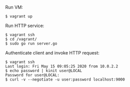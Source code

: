 Run VM:
```
$ vagrant up
```

Run HTTP service:
```
$ vagrant ssh
$ cd /vagrant/
$ sudo go run server.go
```

Authenticate client and invoke HTTP request:
```
$ vagrant ssh
Last login: Fri May 15 09:05:25 2020 from 10.0.2.2
$ echo password | kinit user@LOCAL
Password for user@LOCAL:
$ curl -v --negotiate -u user:password localhost:9000
```
